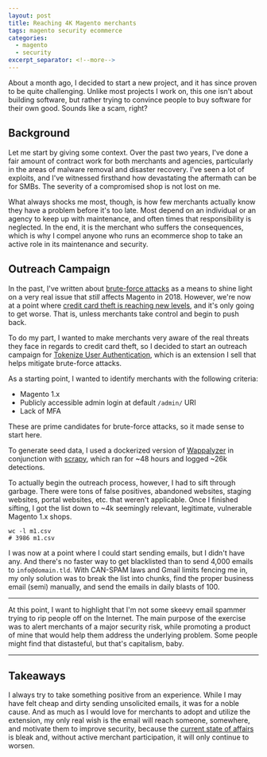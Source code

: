 ```yaml
---
layout: post
title: Reaching 4K Magento merchants
tags: magento security ecommerce
categories:
  - magento
  - security
excerpt_separator: <!--more-->
---
```


About a month ago, I decided to start a new project, and it has since proven
to be quite challenging. Unlike most projects I work on, this one isn't about
building software, but rather trying to convince people to buy software for
their own good. Sounds like a scam, right?

<!--more-->

## Background

Let me start by giving some context. Over the past two years, I've done a fair
amount of contract work for both merchants and agencies, particularly in the areas
of malware removal and disaster recovery. I've seen a lot of exploits, and I've
witnessed firsthand how devastating the aftermath can be for SMBs. The severity
of a compromised shop is not lost on me.

What always shocks me most, though, is how few merchants actually know they have
a problem before it's too late. Most depend on an individual or an agency to keep
up with maintenance, and often times that responsibility is neglected. In the end,
it is the merchant who suffers the consequences, which is why I compel anyone who
runs an ecommerce shop to take an active role in its maintenance and security.

## Outreach Campaign

In the past, I've written about [brute-force attacks](https://blog.nickolasburr.com/magento/security/2018/10/17/magento-brute-force-attacks.html)
as a means to shine light on a very real issue that _still_ affects Magento in 2018.
However, we're now at a point where [credit card theft is reaching new levels](https://gwillem.gitlab.io/2018/08/30/magentocore.net_skimmer_most_aggressive_to_date/),
and it's only going to get worse. That is, unless merchants take control and begin
to push back.

To do my part, I wanted to make merchants very aware of the real threats they
face in regards to credit card theft, so I decided to start an outreach campaign
for [Tokenize User Authentication](https://store.nickolasburr.com/tokenize-user-authentication.html),
which is an extension I sell that helps mitigate brute-force attacks.

As a starting point, I wanted to identify merchants with the following criteria:

- Magento 1.x
- Publicly accessible admin login at default `/admin/` URI
- Lack of MFA

These are prime candidates for brute-force attacks, so it made sense to start here.

To generate seed data, I used a dockerized version of [Wappalyzer](https://www.wappalyzer.com)
in conjunction with [scrapy](https://scrapy.org), which ran for ~48 hours and logged ~26k detections.

To actually begin the outreach process, however, I had to sift through garbage. There
were tons of false positives, abandoned websites, staging websites, portal websites,
etc. that weren't applicable. Once I finished sifting, I got the list down to ~4k
seemingly relevant, legitimate, vulnerable Magento 1.x shops.

```
wc -l m1.csv
# 3986 m1.csv
```

I was now at a point where I could start sending emails, but I didn't have any. And
there's no faster way to get blacklisted than to send 4,000 emails to `info@domain.tld`.
With CAN-SPAM laws and Gmail limits fencing me in, my only solution was to break the
list into chunks, find the proper business email (semi) manually, and send the emails
in daily blasts of 100.

---

At this point, I want to highlight that I'm not some skeevy email spammer trying to rip
people off on the Internet. The main purpose of the exercise was to alert merchants of
a major security risk, while promoting a product of mine that would help them address
the underlying problem. Some people might find that distasteful, but that's capitalism,
baby.

---

## Takeaways

I always try to take something positive from an experience. While I may have felt cheap
and dirty sending unsolicited emails, it was for a noble cause. And as much as I would
love for merchants to adopt and utilize the extension, my only real wish is the email
will reach someone, somewhere, and motivate them to improve security, because the
[current state of affairs](https://gwillem.gitlab.io/2018/11/12/merchants-struggle-with-magecart-reinfections/)
is bleak and, without active merchant participation, it will only continue to worsen.
